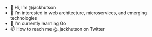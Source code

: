 - 👋 Hi, I’m @jackhutson
- 👀 I’m interested in web architecture, microservices, and emerging technologies
- 🌱 I’m currently learning Go
- 📫 How to reach me @_jackhutson on Twitter

<!---
jackhutson/jackhutson is a ✨ special ✨ repository because its `README.md` (this file) appears on your GitHub profile.
You can click the Preview link to take a look at your changes.
--->
